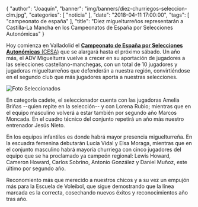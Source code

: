 {
  "author": "Joaquín",
  "banner": "img/banners/diez-churriegos-seleccion-clm.jpg",
  "categories": [
    "noticia"
  ],
  "date": "2018-04-11 17:00:00",
  "tags": [
	"campeonato de españa"
  ],
  "title": "Diez miguelturreños representarán a Castilla-La Mancha en los Campeonatos de España por Selecciones Autonómicas"
}

Hoy comienza en Valladolid
el [**Campeonato de España por Selecciones Autonómicas** (CESA)][CESA]
que se alargará hasta el próximo sábado. Un año más, el ADV
Miguelturra vuelve a crecer en su aportación de jugadores a las
selecciones castellano-manchegas, con un total de 10 jugadores y
jugadoras miguelturreños que defenderán a nuestra región,
convirtiéndose en el segundo club que más jugadores aporta a nuestras
selecciones.

![Foto Seleccionados](../../../../../img/banners/diez-churriegos-seleccion-clm.jpg)

En categoría cadete, el seleccionador cuenta con las jugadoras Amelia
Briñas --quien repite en la selección-- y con Lorena Rubio; mientras que
en el equipo masculino volverá a estar también por segundo año Marcos
Moncada. En el cuadro técnico del conjunto repetirá un año más nuestro
entrenador Jesús Nieto.

En los equipos infantiles es donde habrá mayor presencia
miguelturreña. En la escuadra femenina debutarán Lucía
Vidal y Elsa Moraga, mientras que en el conjunto masculino habrá
mayoría churriega con cinco jugadores del equipo que se ha proclamado
ya campeón regional: Lewis Howard, Cameron Howard, Carlos Sobrino,
Antonio González y Daniel Muñoz, este último por segundo año.

Reconomiento más que merecido a nuestros chicos y a su vez un empujón
más para la Escuela de Voleibol, que sigue demostrando que la línea
marcada es la correcta, cosechando nuevos éxitos y reconocimientos año
tras año.

[CESA]: http://rfevb.com/cesa-2018
